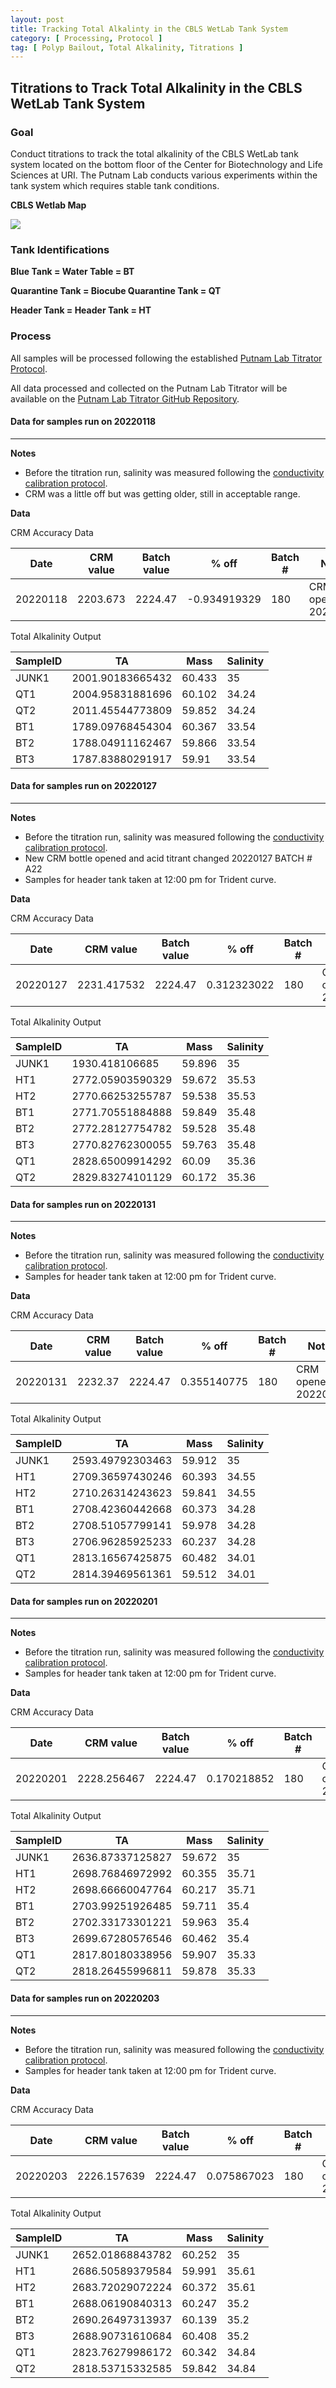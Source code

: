 ```yaml
---
layout: post
title: Tracking Total Alkalinty in the CBLS WetLab Tank System
category: [ Processing, Protocol ]
tag: [ Polyp Bailout, Total Alkalinity, Titrations ]
---
```

## Titrations to Track Total Alkalinity in the CBLS WetLab Tank System 

### **Goal**
Conduct titrations to track the total alkalinity of the CBLS WetLab tank system located on the bottom floor of the Center for Biotechnology and Life Sciences at URI. The Putnam Lab conducts various experiments within the tank system which requires stable tank conditions.

**CBLS Wetlab Map**

![](https://raw.githubusercontent.com/Putnam-Lab/Lab_Management/master/images/CBLS_wetlab_map.jpg)


### **Tank Identifications**

**Blue Tank  = Water Table  = BT**

**Quarantine Tank  = Biocube Quarantine Tank  = QT**

**Header Tank  = Header Tank  = HT**


### **Process**

All samples will be processed following the established [Putnam Lab Titrator Protocol](https://github.com/Putnam-Lab/Lab_Management/blob/master/Lab_Resourses/Equipment_Protocols/Titrator_Protocols/Titrator_Protocol.md).

All data processed and collected on the Putnam Lab Titrator will be available on the [Putnam Lab Titrator GitHub Repository](https://github.com/Putnam-Lab/Titrator).


#### **Data for samples run on 20220118**
---

**Notes**
- Before the titration run, salinity was measured following the [conductivity calibration protocol](https://github.com/Putnam-Lab/Lab_Management/blob/master/Lab_Resourses/Equipment_Protocols/Orion_MultiParameter_Sensor_Protocol.md#Conductivity).
- CRM was a little off but was getting older, still in acceptable range.

**Data**

CRM Accuracy Data

| Date     | CRM value   | Batch value | % off        | Batch # | Notes               |
|----------|-------------|-------------|--------------|---------|---------------------|
| 20220118 | 2203.673 | 2224.47     | -0.934919329  | 180     | CRM opened 20210720 |


Total Alkalinity Output

| SampleID | TA               | Mass   | Salinity |
|----------|------------------|--------|----------|
| JUNK1    | 2001.90183665432 | 60.433 | 35       |
| QT1      | 2004.95831881696 | 60.102 | 34.24    |
| QT2      | 2011.45544773809 | 59.852 | 34.24    |
| BT1      | 1789.09768454304 | 60.367 | 33.54    |
| BT2      | 1788.04911162467 | 59.866 | 33.54    |
| BT3      | 1787.83880291917 | 59.91  | 33.54    |


#### **Data for samples run on 20220127**
---

**Notes**
- Before the titration run, salinity was measured following the [conductivity calibration protocol](https://github.com/Putnam-Lab/Lab_Management/blob/master/Lab_Resourses/Equipment_Protocols/Orion_MultiParameter_Sensor_Protocol.md#Conductivity).
- New CRM bottle opened and acid titrant changed 20220127 BATCH # A22
- Samples for header tank taken at 12:00 pm for Trident curve.

**Data**

CRM Accuracy Data

| Date     | CRM value   | Batch value | % off        | Batch # | Notes               |
|----------|-------------|-------------|--------------|---------|---------------------|
| 20220127 | 2231.417532 | 2224.47     | 0.312323022  | 180     | CRM opened 20220127 |


Total Alkalinity Output

| SampleID | TA               | Mass   | Salinity |
|----------|------------------|--------|----------|
| JUNK1    | 1930.418106685   | 59.896 | 35       |
| HT1      | 2772.05903590329 | 59.672 | 35.53    |
| HT2      | 2770.66253255787 | 59.538 | 35.53    |
| BT1      | 2771.70551884888 | 59.849 | 35.48    |
| BT2      | 2772.28127754782 | 59.528 | 35.48    |
| BT3      | 2770.82762300055 | 59.763 | 35.48    |
| QT1      | 2828.65009914292 | 60.09  | 35.36    |
| QT2      | 2829.83274101129 | 60.172 | 35.36    |


#### **Data for samples run on 20220131**
---

**Notes**
- Before the titration run, salinity was measured following the [conductivity calibration protocol](https://github.com/Putnam-Lab/Lab_Management/blob/master/Lab_Resourses/Equipment_Protocols/Orion_MultiParameter_Sensor_Protocol.md#Conductivity).
- Samples for header tank taken at 12:00 pm for Trident curve.

**Data**

CRM Accuracy Data

| Date     | CRM value   | Batch value | % off        | Batch # | Notes               |
|----------|-------------|-------------|--------------|---------|---------------------|
| 20220131 | 2232.37 | 2224.47    |  0.355140775 | 180     | CRM opened 20220127 |


Total Alkalinity Output

| SampleID | TA               | Mass   | Salinity |
|----------|------------------|--------|----------|
| JUNK1    | 2593.49792303463 | 59.912 | 35       |
| HT1      | 2709.36597430246 | 60.393 | 34.55    |
| HT2      | 2710.26314243623 | 59.841 | 34.55    |
| BT1      | 2708.42360442668 | 60.373 | 34.28    |
| BT2      | 2708.51057799141 | 59.978 | 34.28    |
| BT3      | 2706.96285925233 | 60.237 | 34.28    |
| QT1      | 2813.16567425875 | 60.482 | 34.01    |
| QT2      | 2814.39469561361 | 59.512 | 34.01    |


#### **Data for samples run on 20220201**
---

**Notes**
- Before the titration run, salinity was measured following the [conductivity calibration protocol](https://github.com/Putnam-Lab/Lab_Management/blob/master/Lab_Resourses/Equipment_Protocols/Orion_MultiParameter_Sensor_Protocol.md#Conductivity).
- Samples for header tank taken at 12:00 pm for Trident curve.

**Data**

CRM Accuracy Data

| Date     | CRM value   | Batch value | % off        | Batch # | Notes               |
|----------|-------------|-------------|--------------|---------|---------------------|
| 20220201 | 2228.256467 | 2224.47    |  0.170218852 | 180     | CRM opened 20220127 |


Total Alkalinity Output

| SampleID | TA               | Mass   | Salinity |
|----------|------------------|--------|----------|
| JUNK1    | 2636.87337125827 | 59.672 | 35       |
| HT1      | 2698.76846972992 | 60.355 | 35.71    |
| HT2      | 2698.66660047764 | 60.217 | 35.71    |
| BT1      | 2703.99251926485 | 59.711 | 35.4     |
| BT2      | 2702.33173301221 | 59.963 | 35.4     |
| BT3      | 2699.67280576546 | 60.462 | 35.4     |
| QT1      | 2817.80180338956 | 59.907 | 35.33    |
| QT2      | 2818.26455996811 | 59.878 | 35.33    |


#### **Data for samples run on 20220203**
---

**Notes**
- Before the titration run, salinity was measured following the [conductivity calibration protocol](https://github.com/Putnam-Lab/Lab_Management/blob/master/Lab_Resourses/Equipment_Protocols/Orion_MultiParameter_Sensor_Protocol.md#Conductivity).
- Samples for header tank taken at 12:00 pm for Trident curve.

**Data**

CRM Accuracy Data

| Date     | CRM value   | Batch value | % off        | Batch # | Notes               |
|----------|-------------|-------------|--------------|---------|---------------------|
| 20220203 | 2226.157639 | 2224.47    |  0.075867023 | 180     | CRM opened 20220127 |


Total Alkalinity Output

| SampleID | TA               | Mass   | Salinity |
|----------|------------------|--------|----------|
| JUNK1    | 2652.01868843782 | 60.252 | 35       |
| HT1      | 2686.50589379584 | 59.991 | 35.61    |
| HT2      | 2683.72029072224 | 60.372 | 35.61    |
| BT1      | 2688.06190840313 | 60.247 | 35.2     |
| BT2      | 2690.26497313937 | 60.139 | 35.2     |
| BT3      | 2688.90731610684 | 60.408 | 35.2     |
| QT1      | 2823.76279986172 | 60.342 | 34.84    |
| QT2      | 2818.53715332585 | 59.842 | 34.84    |
